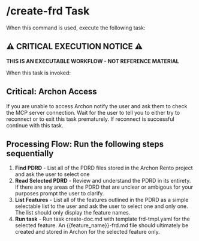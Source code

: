 # /create-frd Task

When this command is used, execute the following task:

## ⚠️ CRITICAL EXECUTION NOTICE ⚠️

**THIS IS AN EXECUTABLE WORKFLOW - NOT REFERENCE MATERIAL**

When this task is invoked:

## Critical: Archon Access

If you are unable to access Archon notify the user and ask them to check the MCP server connection. 
Wait for the user to tell you to either try to reconnect or to exit this task prematurely. If reconnect is successful continue with this task.

## Processing Flow: Run the following steps sequentially

1. **Find PDRD** - List all of the PDRD files stored in the Archon Rento project and ask the user to select one
2. **Read Selected PDRD** - Review and understand the PDRD in its entirety. If there are any areas of the PDRD that are unclear or ambigous for your purposes prompt the user to clarify.
3. **List Features** - List all of the features outlined in the PDRD as a simple selectable list to the user and ask the user to select one and only one. The list should only display the feature names.
4. **Run task** - Run task create-doc.md with template frd-tmpl.yaml for the selected feature. An {{feature_name}}-frd.md file should ultimately be created and stored in Archon for the selected feature only.




